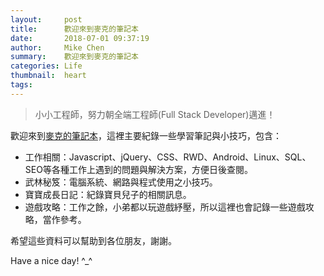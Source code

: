 ```yaml
---
layout:     post
title:      歡迎來到麥克的筆記本
date:       2018-07-01 09:37:19
author:     Mike Chen
summary:    歡迎來到麥克的筆記本
categories: Life
thumbnail:  heart
tags:
---
```

> 小小工程師，努力朝全端工程師(Full Stack Developer)邁進！

歡迎來到[麥克的筆記本][1]，這裡主要紀錄一些學習筆記與小技巧，包含：
* 工作相關：Javascript、jQuery、CSS、RWD、Android、Linux、SQL、SEO等各種工作上遇到的問題與解決方案，方便日後查閱。
* 武林秘笈：電腦系統、網路與程式使用之小技巧。
* 寶寶成長日記：紀錄寶貝兒子的相關訊息。
* 遊戲攻略：工作之餘，小弟都以玩遊戲紓壓，所以這裡也會記錄一些遊戲攻略，當作參考。

希望這些資料可以幫助到各位朋友，謝謝。

Have a nice day! ^_^

[1]: https://mike2014mike.github.io/
